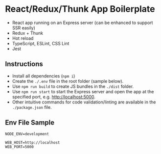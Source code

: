 # React/Redux/Thunk App Boilerplate
* React app running on an Express server (can be enhanced to support SSR easily)
* Redux + Thunk
* Hot reload
* TypeScript, ESLint, CSS Lint
* Jest

## Instructions
* Install all dependencies (`npm i`)
* Create the `./.env` file in the root folder (sample below).
* Use `npm run build` to create JS bundles in the `./dist` folder.
* Use `npm run start` to start the Express server and open the app at the specified port, e.g. [http://localhost:5000](http://localhost:5000).
* Other intuitive commands for code validation/linting are available in the `./package.json` file.

## Env File Sample
```
NODE_ENV=development

WEB_HOST=http://localhost
WEB_PORT=5000
```
